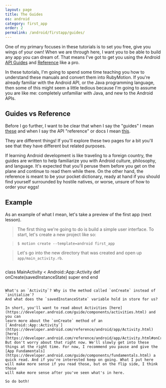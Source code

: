 ```yaml
---
layout: page
title: The Guides
os: android
category: first_app
order: 2
permalink: /android/firstapp/guides/
---
```


One of my primary focuses in these tutorials is to set you free, give you wings of your own! When we are through here, I want you to be able to build any app you can dream of. That means I've got to get you using the Android [API Guides](https://developer.android.com/guide/index.html) and [Reference](https://developer.android.com/reference/packages.html) like a pro.

In these tutorials, I'm going to spend some time teaching you how to understand these manuals and convert them into RubyMotion. If you're already familiar with the Android API, or the Java programming language, then some of this might seem a little tedious because I'm going to assume you are like me: completely unfamiliar with Java, and new to the Android APIs.

## Guides vs Reference

Before I go further, I want to be clear that when I say the "guides" I mean [these](https://developer.android.com/guide/index.html) and when I say the API "reference" or docs I mean [this](https://developer.android.com/reference/packages.html).

They are different things! If you'll explore these two pages for a bit you'll see that they have different but
related purposes.

If learning Android development is like traveling to a foreign country, the guides are written to help familiarize you with Android culture, philosophy, and language. It's expected that you'll peruse them before you get on the plane and continue to read them while there. On the other hand, the reference is meant to be your pocket dictionary, ready at hand if you should find yourself surrounded by hostile natives,
or worse, unsure of how to order your eggs!

## Example

As an example of what I mean, let's take a preview of the first app (next lesson).

> The first thing we're going to do is build a simple user interface.
To start, let's create a new project like so:

> `$ motion create --template=android first_app`

> Let's go into the new directory that was created and open up `app/main_activity.rb`.

>```ruby
class MainActivity < Android::App::Activity
  def onCreate(savedInstanceState)
    super
  end
end
```

What's an `Activity`? Why is the method called `onCreate` instead of `initialize`?
And what does the `savedInstanceState` variable hold in store for us?

In short, you'll want to read about Activities [here](https://developer.android.com/guide/components/activities.html) and you can
learn more about the `onCreate` method of an [`Android::App::Activity`](https://developer.android.com/reference/android/app/Activity.html) [here](https://developer.android.com/reference/android/app/Activity.html#onCreate(android.os.Bundle)). But don't worry about that right now. We'll slowly get into these things at the right time. For now, I recommend you pause and give the [App Fundamentals](https://developer.android.com/guide/components/fundamentals.html) a quick read. And if you're interested keep on going. What I put here will make more sense if you read those, but on the flip side, I think those
will make more sense after you've seen what's in here.

So do both!
